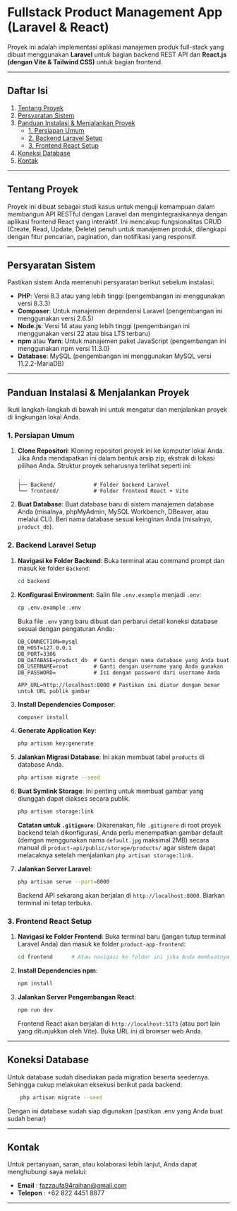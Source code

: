 # Fullstack Product Management App (Laravel & React)

Proyek ini adalah implementasi aplikasi manajemen produk full-stack yang dibuat menggunakan **Laravel** untuk bagian backend REST API dan **React.js (dengan Vite & Tailwind CSS)** untuk bagian frontend.

---

## Daftar Isi

1.  [Tentang Proyek](#tentang-proyek)
2.  [Persyaratan Sistem](#persyaratan-sistem)
3.  [Panduan Instalasi & Menjalankan Proyek](#panduan-instalasi--menjalankan-proyek)
    * [1. Persiapan Umum](#1-persiapan-umum)
    * [2. Backend Laravel Setup](#2-backend-laravel-setup)
    * [3. Frontend React Setup](#3-frontend-react-setup)
4.  [Koneksi Database](#koneksi-database)
5.  [Kontak](#kontak)

---

## Tentang Proyek

Proyek ini dibuat sebagai studi kasus untuk menguji kemampuan dalam membangun API RESTful dengan Laravel dan mengintegrasikannya dengan aplikasi frontend React yang interaktif. Ini mencakup fungsionalitas CRUD (Create, Read, Update, Delete) penuh untuk manajemen produk, dilengkapi dengan fitur pencarian, pagination, dan notifikasi yang responsif.

---

## Persyaratan Sistem

Pastikan sistem Anda memenuhi persyaratan berikut sebelum instalasi:

* **PHP**: Versi 8.3 atau yang lebih tinggi (pengembangan ini menggunakan versi 8.3.3)
* **Composer**: Untuk manajemen dependensi Laravel (pengembangan ini menggunakan versi 2.6.5)
* **Node.js**: Versi 14 atau yang lebih tinggi (pengembangan ini menggunakan versi 22 atau bisa LTS terbaru)
* **npm** atau **Yarn**: Untuk manajemen paket JavaScript (pengembangan ini menggunakan npm versi 11.3.0)
* **Database**: MySQL (pengembangan ini menggunakan MySQL versi 11.2.2-MariaDB)

---

## Panduan Instalasi & Menjalankan Proyek

Ikuti langkah-langkah di bawah ini untuk mengatur dan menjalankan proyek di lingkungan lokal Anda.

### 1. Persiapan Umum

1.  **Clone Repositori**:
    Kloning repositori proyek ini ke komputer lokal Anda. Jika Anda mendapatkan ini dalam bentuk arsip zip, ekstrak di lokasi pilihan Anda. Struktur proyek seharusnya terlihat seperti ini:
    ```
    .
    ├── Backend/            # Folder backend Laravel
    └── frontend/           # Folder frontend React + Vite
    ```

2.  **Buat Database**:
    Buat database baru di sistem manajemen database Anda (misalnya, phpMyAdmin, MySQL Workbench, DBeaver, atau melalui CLI). Beri nama database sesuai keinginan Anda (misalnya, `product_db`).

### 2. Backend Laravel Setup

1.  **Navigasi ke Folder Backend**:
    Buka terminal atau command prompt dan masuk ke folder `Backend`:
    ```bash
    cd backend
    ```

2.  **Konfigurasi Environment**:
    Salin file `.env.example` menjadi `.env`:
    ```bash
    cp .env.example .env
    ```
    Buka file `.env` yang baru dibuat dan perbarui detail koneksi database sesuai dengan pengaturan Anda:
    ```dotenv
    DB_CONNECTION=mysql
    DB_HOST=127.0.0.1
    DB_PORT=3306
    DB_DATABASE=product_db  # Ganti dengan nama database yang Anda buat
    DB_USERNAME=root        # Ganti dengan username yang Anda gunakan
    DB_PASSWORD=            # Isi dengan password dari username Anda

    APP_URL=http://localhost:8000 # Pastikan ini diatur dengan benar untuk URL publik gambar
    ```

3.  **Install Dependencies Composer**:
    ```bash
    composer install
    ```

4.  **Generate Application Key**:
    ```bash
    php artisan key:generate
    ```

5.  **Jalankan Migrasi Database**:
    Ini akan membuat tabel `products` di database Anda.
    ```bash
    php artisan migrate --seed
    ```

6.  **Buat Symlink Storage**:
    Ini penting untuk membuat gambar yang diunggah dapat diakses secara publik.
    ```bash
    php artisan storage:link
    ```
    **Catatan untuk `.gitignore`**: Dikarenakan, file `.gitignore` di root proyek backend telah dikonfigurasi, Anda perlu menempatkan gambar default (demgan menggunakan nama `default.jpg` maksimal 2MB) secara manual di `product-api/public/storage/products/` agar sistem dapat melacaknya setelah menjalankan `php artisan storage:link`.

7.  **Jalankan Server Laravel**:
    ```bash
    php artisan serve --port=8000
    ```
    Backend API sekarang akan berjalan di `http://localhost:8000`. Biarkan terminal ini tetap terbuka.

### 3. Frontend React Setup

1.  **Navigasi ke Folder Frontend**:
    Buka terminal baru (jangan tutup terminal Laravel Anda) dan masuk ke folder `product-app-frontend`:
    ```bash
    cd frontend      # Atau navigasi ke folder ini jika Anda membuatnya di tempat lain
    ```

2.  **Install Dependencies npm**:
    ```bash
    npm install
    ```

3.  **Jalankan Server Pengembangan React**:
    ```bash
    npm run dev
    ```
    Frontend React akan berjalan di `http://localhost:5173` (atau port lain yang ditunjukkan oleh Vite). Buka URL ini di browser web Anda.

---

## Koneksi Database

Untuk database sudah disediakan pada migration beserta seedernya. Sehingga cukup melakukan eksekusi berikut pada backend:

```bash
    php artisan migrate --seed
```

Dengan ini database sudah siap digunakan (pastikan .env yang Anda buat sudah benar)

---

## Kontak

Untuk pertanyaan, saran, atau kolaborasi lebih lanjut, Anda dapat menghubungi saya melalui:

* **Email** : fazzaufa94raihan@gmail.com
* **Telepon** : +62 822 4451 8877

---